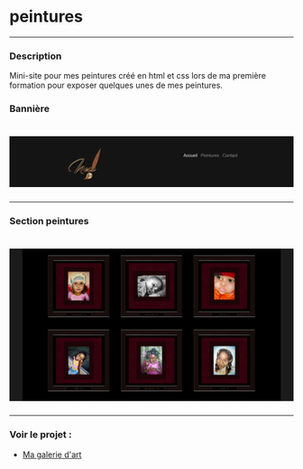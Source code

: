 # peintures
---
### Description
<p>
  Mini-site pour mes peintures créé en html et css lors de ma première formation pour exposer quelques unes de mes peintures.
</p>

### Bannière 
# ![Galerie d'art](https://github.com/nadiaprojets/peintures/blob/master/galerie-baner.png)
---

### Section peintures
# ![Mes peintures](https://github.com/nadiaprojets/peintures/blob/master/galerie-section.png)
---

### Voir le projet :

* [Ma galerie d'art](https://nadiaprojets.github.io/peintures/)
